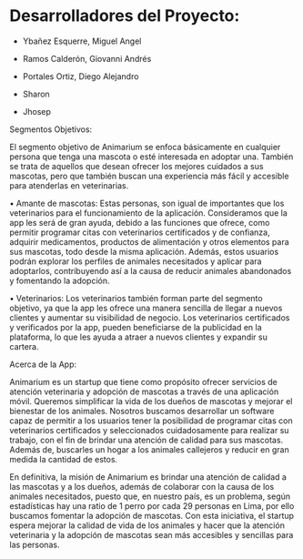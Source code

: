 # Desarrolladores del Proyecto:

- Ybañez Esquerre, Miguel Angel

- Ramos Calderón, Giovanni Andrés

- Portales Ortiz, Diego Alejandro 

- Sharon

- Jhosep

Segmentos Objetivos:

El segmento objetivo de Animarium se enfoca básicamente en cualquier persona que tenga una mascota o esté interesada en adoptar una. También se trata de aquellos que desean ofrecer los mejores cuidados a sus mascotas, pero que también buscan una experiencia más fácil y accesible para atenderlas en veterinarias. 

•	Amante de mascotas: Estas personas, son igual de importantes que los veterinarios para el funcionamiento de la aplicación. Consideramos que la app les será de gran ayuda, debido a las funciones que ofrece, como permitir programar citas con veterinarios certificados y de confianza, adquirir medicamentos, productos de alimentación y otros elementos para sus mascotas, todo desde la misma aplicación. Además, estos usuarios podrán explorar los perfiles de animales necesitados y aplicar para adoptarlos, contribuyendo así a la causa de reducir animales abandonados y fomentando la adopción.


•	Veterinarios: Los veterinarios también forman parte del segmento objetivo, ya que la app les ofrece una manera sencilla de llegar a nuevos clientes y aumentar su visibilidad de negocio. Los veterinarios certificados y verificados por la app, pueden beneficiarse de la publicidad en la plataforma, lo que les ayuda a atraer a nuevos clientes y expandir su cartera.


  
Acerca de la App:


Animarium es un startup que tiene como propósito ofrecer servicios de atención veterinaria y adopción de mascotas a través de una aplicación móvil. Queremos simplificar la vida de los dueños de mascotas y mejorar el bienestar de los animales. Nosotros buscamos desarrollar un software capaz de permitir a los usuarios tener la posibilidad de programar citas con veterinarios certificados y seleccionados cuidadosamente para realizar su trabajo, con el fin de brindar una atención de calidad para sus mascotas. Además de, buscarles un hogar a los animales callejeros y reducir en gran medida la cantidad de estos.

En definitiva, la misión de Animarium es brindar una atención de calidad a las mascotas y a los dueños, además de colaborar con la causa de los animales necesitados, puesto que, en nuestro país, es un problema, según estadísticas hay una ratio de 1 perro por cada 29 personas en Lima, por ello buscamos fomentar la adopción de mascotas. Con esta iniciativa, el startup espera mejorar la calidad de vida de los animales y hacer que la atención veterinaria y la adopción de mascotas sean más accesibles y sencillas para las personas.
